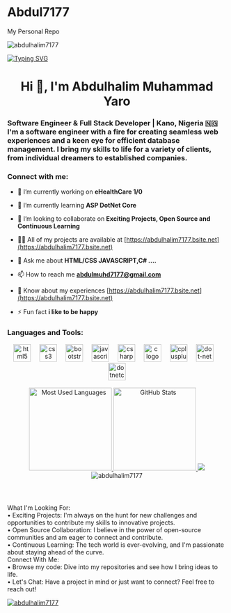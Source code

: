 # Abdul7177
My Personal Repo
<p align="left"> <img src="https://komarev.com/ghpvc/?username=abdulhalim7177&label=Profile%20views&color=0e75b6&style=flat" alt="abdulhalim7177" /> </p>


[![Typing SVG](https://readme-typing-svg.demolab.com?font=comic+sans&weight=500&size=22&duration=4590&pause=1000&color=00F7CB&random=false&width=435&lines=Hello;My+Name+is+Abdulhalim+Muhammad+Yaro;Software+Engineer%2FFull-Stack+Web+Developer)](https://git.io/typing-svg)

<h1 align="center">Hi 👋, I'm Abdulhalim Muhammad Yaro</h1>
<h3>
Software Engineer & Full Stack Developer | Kano, Nigeria 🇳🇬 <br>
I'm a software engineer with a fire for creating seamless web experiences and a keen eye for efficient database management. I bring my skills to life for a variety of clients, from individual dreamers to established companies.
</h3>

<h3 align="left">Connect with me:</h3>

- 🔭 I’m currently working on **eHealthCare 1/0**

- 🌱 I’m currently learning **ASP DotNet Core**

- 👯 I’m looking to collaborate on **Exciting Projects, Open Source and Continuous Learning**

- 👨‍💻 All of my projects are available at [https://abdulhalim7177.bsite.net](https://abdulhalim7177.bsite.net)

- 💬 Ask me about **HTML/CSS JAVASCRIPT,C# ....**

- 📫 How to reach me **abdulmuhd7177@gmail.com**

- 📄 Know about my experiences [https://abdulhalim7177.bsite.net](https://abdulhalim7177.bsite.net)

- ⚡ Fun fact **i like to be happy**



<h3 align="left">Languages and Tools:</h3>
<!-- Skills Image Icons-->
<div style="display: inline_block">
<div align="center">
  <img src="https://cdn.jsdelivr.net/gh/devicons/devicon/icons/html5/html5-original.svg" height="40" alt="html5 logo"  />
  <img width="12" />
  <img src="https://cdn.jsdelivr.net/gh/devicons/devicon/icons/css3/css3-original.svg" height="40" alt="css3 logo"  />
  <img width="12" />
  <img src="https://cdn.jsdelivr.net/gh/devicons/devicon/icons/bootstrap/bootstrap-original.svg" height="40" alt="bootstrap logo"  />
  <img width="12" />
  <img src="https://skillicons.dev/icons?i=js" height="40" alt="javascript logo"  />
  <img width="12" />
  <img src="https://skillicons.dev/icons?i=cs" height="40" alt="csharp logo"  />
  <img width="12" />
  <img src="https://skillicons.dev/icons?i=c" height="40" alt="c logo"  />
  <img width="12" />
  <img src="https://skillicons.dev/icons?i=cpp" height="40" alt="cplusplus logo"  />
  <img width="12" />
  <img src="https://cdn.jsdelivr.net/gh/devicons/devicon/icons/dot-net/dot-net-original.svg" height="40" alt="dot-net logo"  />
  <img width="12" />
  <img src="https://cdn.jsdelivr.net/gh/devicons/devicon/icons/dotnetcore/dotnetcore-original.svg" height="40" alt="dotnetcore logo"  />
</div>
<div align="center">
  <br>
  <a href="#">
    <img height="190rem" alt="Most Used Languages" src="https://github-readme-stats.vercel.app/api/top-langs/?username=abdulhalim7177&langs_count=8&count_private=false&layout=compact&theme=vue-dark&bg_color=0d1117&hide_border=true"/>
  </a>

 <a href="#">
    <img height="190rem" alt="GitHub Stats" src="https://github-readme-stats.vercel.app/api?username=abdulhalim7177&show_icons=true&theme=vue-dark&count_private=true&bg_color=0d1117&hide_border=true"/>
  </a>


  <a>
     <img  src="https://github-profile-summary-cards.vercel.app/api/cards/profile-details?username=abdulhalim7177&theme=github_dark&show_icons=true" />
  </a>
  <a><img align="center" src="https://github-readme-streak-stats.herokuapp.com/?user=abdulhalim7177&theme=github_dark" alt="abdulhalim7177" /></a>
</div> 
   
<br>
<br>


###
  </p>
</div>

What I'm Looking For: <br>
    •	Exciting Projects: I'm always on the hunt for new challenges and opportunities to contribute my skills to innovative projects.<br>
    •	Open Source Collaboration: I believe in the power of open-source communities and am eager to connect and contribute. <br>
    •	Continuous Learning: The tech world is ever-evolving, and I'm passionate about staying ahead of the curve. <br>
Connect With Me: <br>
    •	Browse my code: Dive into my repositories and see how I bring ideas to life. <br>
    •	Let's Chat: Have a project in mind or just want to connect? Feel free to reach out! <br>

<p align="left"> <a href="https://github.com/ryo-ma/github-profile-trophy"><img src="https://github-profile-trophy.vercel.app/?username=abdulhalim7177" alt="abdulhalim7177" /></a> </p>

